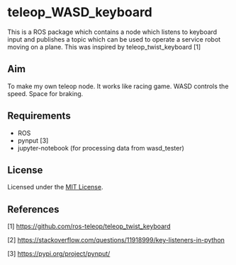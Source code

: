 # teleop_WASD_keyboard
This is a ROS package which contains a node which listens to keyboard input and publishes a topic which can be used to operate a service robot moving on a plane. This was inspired by teleop_twist_keyboard [1]
## Aim
To make my own teleop node. It works like racing game. WASD controls the speed. Space for braking.

## Requirements
* ROS
* pynput [3]
* jupyter-notebook (for processing data from wasd_tester)

## License
Licensed under the [MIT License](LICENSE).

## References
[1] https://github.com/ros-teleop/teleop_twist_keyboard

[2] https://stackoverflow.com/questions/11918999/key-listeners-in-python

[3] https://pypi.org/project/pynput/